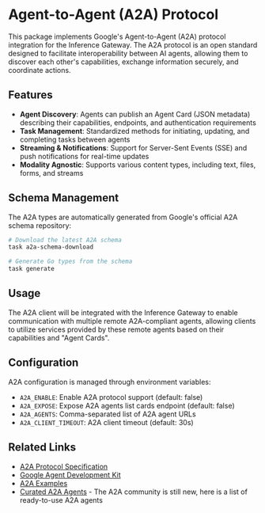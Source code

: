 # Agent-to-Agent (A2A) Protocol

This package implements Google's Agent-to-Agent (A2A) protocol integration for the Inference Gateway. The A2A protocol is an open standard designed to facilitate interoperability between AI agents, allowing them to discover each other's capabilities, exchange information securely, and coordinate actions.

## Features

- **Agent Discovery**: Agents can publish an Agent Card (JSON metadata) describing their capabilities, endpoints, and authentication requirements
- **Task Management**: Standardized methods for initiating, updating, and completing tasks between agents
- **Streaming & Notifications**: Support for Server-Sent Events (SSE) and push notifications for real-time updates
- **Modality Agnostic**: Supports various content types, including text, files, forms, and streams

## Schema Management

The A2A types are automatically generated from Google's official A2A schema repository:

```bash
# Download the latest A2A schema
task a2a-schema-download

# Generate Go types from the schema
task generate
```

## Usage

The A2A client will be integrated with the Inference Gateway to enable communication with multiple remote A2A-compliant agents, allowing clients to utilize services provided by these remote agents based on their capabilities and "Agent Cards".

## Configuration

A2A configuration is managed through environment variables:

- `A2A_ENABLE`: Enable A2A protocol support (default: false)
- `A2A_EXPOSE`: Expose A2A agents list cards endpoint (default: false)
- `A2A_AGENTS`: Comma-separated list of A2A agent URLs
- `A2A_CLIENT_TIMEOUT`: A2A client timeout (default: 30s)

## Related Links

- [A2A Protocol Specification](https://github.com/google/a2a/blob/main/docs/specification.md)
- [Google Agent Development Kit](https://github.com/google/adk-docs)
- [A2A Examples](https://github.com/google/a2a/tree/main/examples)
- [Curated A2A Agents](https://github.com/inference-gateway/awesome-a2a) - The A2A community is still new, here is a list of ready-to-use A2A agents
